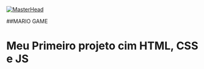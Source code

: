 [![MasterHead](https://i.pinimg.com/originals/61/8f/08/618f083c61a7460ce0a6064319af41bd.gif)]()

##MARIO GAME

<h1>Meu Primeiro projeto cim HTML, CSS e JS</h1>
